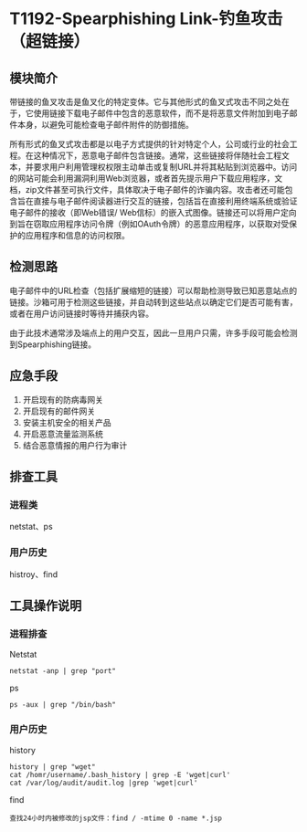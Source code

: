 # T1192-Spearphishing Link-钓鱼攻击（超链接）

## 模块简介

带链接的鱼叉攻击是鱼叉化的特定变体。它与其他形式的鱼叉式攻击不同之处在于，它使用链接下载电子邮件中包含的恶意软件，而不是将恶意文件附加到电子邮件本身，以避免可能检查电子邮件附件的防御措施。

所有形式的鱼叉式攻击都是以电子方式提供的针对特定个人，公司或行业的社会工程。在这种情况下，恶意电子邮件包含链接。通常，这些链接将伴随社会工程文本，并要求用户利用管理权权限主动单击或复制URL并将其粘贴到浏览器中。访问的网站可能会利用漏洞利用Web浏览器，或者首先提示用户下载应用程序，文档，zip文件甚至可执行文件，具体取决于电子邮件的诈骗内容。攻击者还可能包含旨在直接与电子邮件阅读器进行交互的链接，包括旨在直接利用终端系统或验证电子邮件的接收（即Web错误/ Web信标）的嵌入式图像。链接还可以将用户定向到旨在窃取应用程序访问令牌（例如OAuth令牌）的恶意应用程序，以获取对受保护的应用程序和信息的访问权限。

## 检测思路

电子邮件中的URL检查（包括扩展缩短的链接）可以帮助检测导致已知恶意站点的链接。沙箱可用于检测这些链接，并自动转到这些站点以确定它们是否可能有害，或者在用户访问链接时等待并捕获内容。

由于此技术通常涉及端点上的用户交互，因此一旦用户只需，许多手段可能会检测到Spearphishing链接。

## 应急手段

1. 开启现有的防病毒网关
2. 开启现有的邮件网关
3. 安装主机安全的相关产品
4. 开启恶意流量监测系统
5. 结合恶意情报的用户行为审计

## 排查工具

### 进程类

netstat、ps

### 用户历史

histroy、find

## 工具操作说明

### 进程排查

Netstat

```
netstat -anp | grep "port"
```

ps

```
ps -aux | grep "/bin/bash"
```

### 用户历史

history

```
history | grep "wget"
cat /homr/username/.bash_history | grep -E 'wget|curl'
cat /var/log/audit/audit.log |grep 'wget|curl'
```

find

```
查找24小时内被修改的jsp文件：find / -mtime 0 -name *.jsp
```

